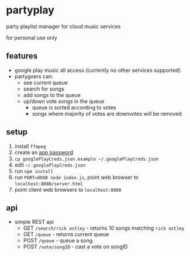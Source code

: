 partyplay
=========

party playlist manager for cloud music services

for personal use only

features
--------

* google play music all access (currently no other services supported)
* partygoers can:
  * see current queue
  * search for songs
  * add songs to the queue
  * up/down vote songs in the queue
    * queue is sorted according to votes
    * songs where majority of votes are downvotes will be removed

setup
-----

1. install `ffmpeg`
2. create an [app password](https://security.google.com/settings/security/apppasswords)
3. `cp googlePlayCreds.json.example ~/.googlePlayCreds.json`
4. edit `~/.googlePlayCreds.json`
5. run `npm install`
6. run `PORT=8080 node index.js`, point web browser to `localhost:8080/server.html`
7. point client web browsers to `localhost:8080`

api
---

* simple REST api
  * GET `/search/rick astley` - returns 10 songs matching `rick astley`
  * GET `/queue` - returns current queue
  * POST `/queue` - queue a song
  * POST `/vote/songID` - cast a vote on songID
